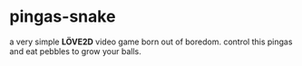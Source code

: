 # pingas-snake
a very simple **LÖVE2D** video game born out of boredom. control this pingas and eat pebbles to grow your balls.
